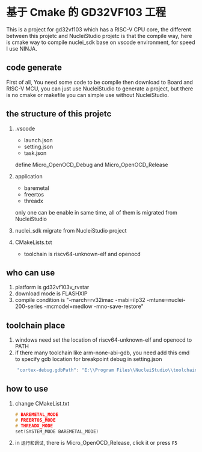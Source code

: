 # 基于 Cmake 的 GD32VF103 工程
This is a project for gd32vf103 which has a RISC-V CPU core, the different between this projetc and NucleiStudio projetc is that the compile way,
here is cmake way to compile nuclei_sdk base on vscode environment, for speed I use NINJA.

## code generate
First of all, You need some code to be compile then download to Board and RISC-V MCU, you can just use NucleiStudio to generate a project, but there is 
no cmake or makefile you can simple use without NucleiStudio.

## the structure of this projetc
1. .vscode
    - launch.json
    - setting.json
    - task.json

    define Micro_OpenOCD_Debug and Micro_OpenOCD_Release

2. application
    - baremetal
    - freertos
    - threadx

    only one can be enable in same time, all of them is migrated from NucleiStudio

3. nuclei_sdk
    migrate from NucleiStudio project 

4. CMakeLists.txt
    - toolchain is riscv64-unknown-elf and openocd

## who can use 
1. platform is gd32vf103v_rvstar
2. download mode is FLASHXIP
3. compile condition is "-march=rv32imac -mabi=ilp32 -mtune=nuclei-200-series -mcmodel=medlow -mno-save-restore"

## toolchain place 
1. windows need set the location of riscv64-unknown-elf and openocd to PATH
2. if there many toolchain like arm-none-abi-gdb, you need add this cmd to specify gdb location for breakpoint debug in setting.json
```c
    "cortex-debug.gdbPath": "E:\\Program Files\\NucleiStudio\\toolchain\\gcc\\bin\\riscv64-unknown-elf-gdb.exe",
```

## how to use
1. change CMakeList.txt 
    ```c
    # BAREMETAL_MODE
    # FREERTOS_MODE
    # THREADX_MODE
    set(SYSTEM_MODE BAREMETAL_MODE)
    ```
2. in `运行和调试`, there is Micro_OpenOCD_Release, click it or press `F5`

